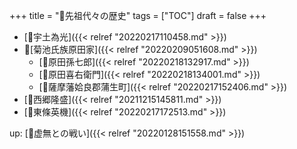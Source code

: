 +++
title = "📂先祖代々の歴史"
tags = ["TOC"]
draft = false
+++

-   [📝宇土為光]({{< relref "20220217110458.md" >}})
-   📝[菊池氏族原田家]({{< relref "20220209051608.md" >}})
    -   [📝原田孫七郎]({{< relref "20220218132917.md" >}})
    -   [📝原田喜右衛門]({{< relref "20220218134001.md" >}})
    -   [📝薩摩藩姶良郡蒲生町]({{< relref "20220217152406.md" >}})
-   [📝西郷隆盛]({{< relref "20211215145811.md" >}})
-   [📝東條英機]({{< relref "20220217172513.md" >}})

up: [📂虚無との戦い]({{< relref "20220128151558.md" >}})
